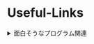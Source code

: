 # Useful-Links

<details>
    <summary>面白そうなプログラム関連</summary>
     <ul>
        <li><a href="https://100program.jp/">100-Program</a></li>
         「何かを開発したい！」という気持ちを実現するためのプログラム。多大な開発時間を確保することが求められる。<br>
         <li><a href="https://cs50.jp/">CS50.jp</a></li>
    </ul>

    
</details>
